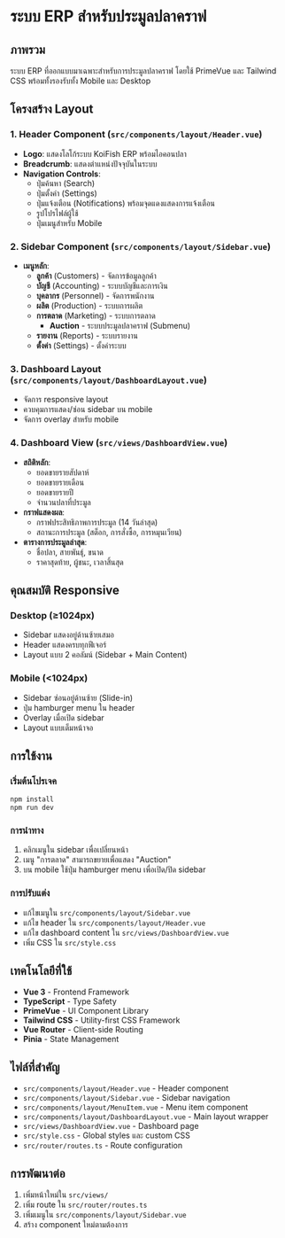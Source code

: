 # ระบบ ERP สำหรับประมูลปลาคราฟ

## ภาพรวม

ระบบ ERP ที่ออกแบบมาเฉพาะสำหรับการประมูลปลาคราฟ โดยใช้ PrimeVue และ Tailwind CSS พร้อมทั้งรองรับทั้ง Mobile และ Desktop

## โครงสร้าง Layout

### 1. Header Component (`src/components/layout/Header.vue`)

- **Logo**: แสดงโลโก้ระบบ KoiFish ERP พร้อมไอคอนปลา
- **Breadcrumb**: แสดงตำแหน่งปัจจุบันในระบบ
- **Navigation Controls**:
  - ปุ่มค้นหา (Search)
  - ปุ่มตั้งค่า (Settings)
  - ปุ่มแจ้งเตือน (Notifications) พร้อมจุดแดงแสดงการแจ้งเตือน
  - รูปโปรไฟล์ผู้ใช้
  - ปุ่มเมนูสำหรับ Mobile

### 2. Sidebar Component (`src/components/layout/Sidebar.vue`)

- **เมนูหลัก**:
  - **ลูกค้า** (Customers) - จัดการข้อมูลลูกค้า
  - **บัญชี** (Accounting) - ระบบบัญชีและการเงิน
  - **บุคลากร** (Personnel) - จัดการพนักงาน
  - **ผลิต** (Production) - ระบบการผลิต
  - **การตลาด** (Marketing) - ระบบการตลาด
    - **Auction** - ระบบประมูลปลาคราฟ (Submenu)
  - **รายงาน** (Reports) - ระบบรายงาน
  - **ตั้งค่า** (Settings) - ตั้งค่าระบบ

### 3. Dashboard Layout (`src/components/layout/DashboardLayout.vue`)

- จัดการ responsive layout
- ควบคุมการแสดง/ซ่อน sidebar บน mobile
- จัดการ overlay สำหรับ mobile

### 4. Dashboard View (`src/views/DashboardView.vue`)

- **สถิติหลัก**:
  - ยอดขายรายสัปดาห์
  - ยอดขายรายเดือน
  - ยอดขายรายปี
  - จำนวนปลาที่ประมูล
- **กราฟแสดงผล**:
  - กราฟประสิทธิภาพการประมูล (14 วันล่าสุด)
  - สถานะการประมูล (สต็อก, การสั่งซื้อ, การหมุนเวียน)
- **ตารางการประมูลล่าสุด**:
  - ชื่อปลา, สายพันธุ์, ขนาด
  - ราคาสุดท้าย, ผู้ชนะ, เวลาสิ้นสุด

## คุณสมบัติ Responsive

### Desktop (≥1024px)

- Sidebar แสดงอยู่ด้านซ้ายเสมอ
- Header แสดงครบทุกฟีเจอร์
- Layout แบบ 2 คอลัมน์ (Sidebar + Main Content)

### Mobile (<1024px)

- Sidebar ซ่อนอยู่ด้านซ้าย (Slide-in)
- ปุ่ม hamburger menu ใน header
- Overlay เมื่อเปิด sidebar
- Layout แบบเต็มหน้าจอ

## การใช้งาน

### เริ่มต้นโปรเจค

```bash
npm install
npm run dev
```

### การนำทาง

1. คลิกเมนูใน sidebar เพื่อเปลี่ยนหน้า
2. เมนู "การตลาด" สามารถขยายเพื่อแสดง "Auction"
3. บน mobile ใช้ปุ่ม hamburger menu เพื่อเปิด/ปิด sidebar

### การปรับแต่ง

- แก้ไขเมนูใน `src/components/layout/Sidebar.vue`
- แก้ไข header ใน `src/components/layout/Header.vue`
- แก้ไข dashboard content ใน `src/views/DashboardView.vue`
- เพิ่ม CSS ใน `src/style.css`

## เทคโนโลยีที่ใช้

- **Vue 3** - Frontend Framework
- **TypeScript** - Type Safety
- **PrimeVue** - UI Component Library
- **Tailwind CSS** - Utility-first CSS Framework
- **Vue Router** - Client-side Routing
- **Pinia** - State Management

## ไฟล์ที่สำคัญ

- `src/components/layout/Header.vue` - Header component
- `src/components/layout/Sidebar.vue` - Sidebar navigation
- `src/components/layout/MenuItem.vue` - Menu item component
- `src/components/layout/DashboardLayout.vue` - Main layout wrapper
- `src/views/DashboardView.vue` - Dashboard page
- `src/style.css` - Global styles และ custom CSS
- `src/router/routes.ts` - Route configuration

## การพัฒนาต่อ

1. เพิ่มหน้าใหม่ใน `src/views/`
2. เพิ่ม route ใน `src/router/routes.ts`
3. เพิ่มเมนูใน `src/components/layout/Sidebar.vue`
4. สร้าง component ใหม่ตามต้องการ
